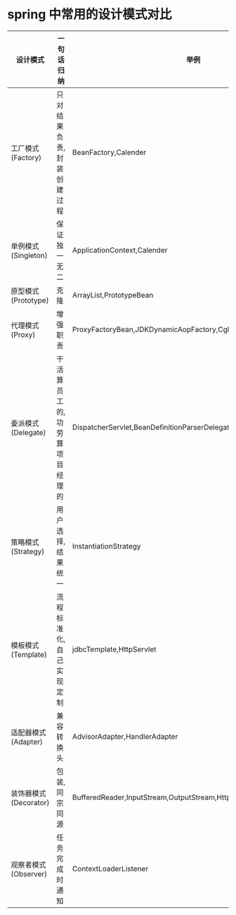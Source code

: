 #  spring 中常用的设计模式对比

| 设计模式              | 一句话归纳                    | 举例                                                         |
| --------------------- | ----------------------------- | ------------------------------------------------------------ |
| 工厂模式(Factory)     | 只对结果负责,封装创建过程     | BeanFactory,Calender                                         |
| 单例模式(Singleton)   | 保证独一无二                  | ApplicationContext,Calender                                  |
| 原型模式(Prototype)   | 克隆                          | ArrayList,PrototypeBean                                      |
| 代理模式(Proxy)       | 增强职责                      | ProxyFactoryBean,JDKDynamicAopFactory,CglibAopFactory        |
| 委派模式(Delegate)    | 干活算员工的,功劳算项目经理的 | DispatcherServlet,BeanDefinitionParserDelegate               |
| 策略模式(Strategy)    | 用户选择,结果统一             | InstantiationStrategy                                        |
| 模板模式(Template)    | 流程标准化,自己实现定制       | jdbcTemplate,HttpServlet                                     |
| 适配器模式(Adapter)   | 兼容转换头                    | AdvisorAdapter,HandlerAdapter                                |
| 装饰器模式(Decorator) | 包装,同宗同源                 | BufferedReader,InputStream,OutputStream,HttpHeadResponseDecorator |
| 观察者模式(Observer)  | 任务完成时通知                | ContextLoaderListener                                        |